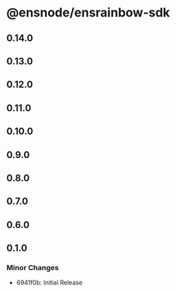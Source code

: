 # @ensnode/ensrainbow-sdk

## 0.14.0

## 0.13.0

## 0.12.0

## 0.11.0

## 0.10.0

## 0.9.0

## 0.8.0

## 0.7.0

## 0.6.0

## 0.1.0

### Minor Changes

- 6941f0b: Initial Release
